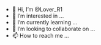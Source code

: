 - 👋 Hi, I’m @Lover_R1
- 👀 I’m interested in ...
- 🌱 I’m currently learning ...
- 💞️ I’m looking to collaborate on ...
- 📫 How to reach me ...

<!---
BetweenTravelers/BetweenTravelers is a ✨ special ✨ repository because its `README.md` (this file) appears on your GitHub profile.
You can click the Preview link to take a look at your changes.
--->
